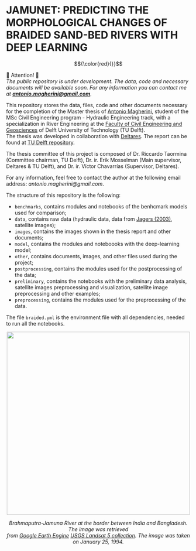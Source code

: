 # JAMUNET: PREDICTING THE MORPHOLOGICAL CHANGES OF BRAIDED SAND-BED RIVERS WITH DEEP LEARNING

$${\color{red}{}}$$

🔴 Attention! 🔴
\
*The public repository is under development. The data, code and necessary documents will be available soon. For any information you can contact me at **antonio.magherini@gmail.com**.* 

This repository stores the data, files, code and other documents necessary for the completion of the Master thesis of [Antonio Magherini](https://nl.linkedin.com/in/antonio-magherini-4349b2229), student of the MSc Civil Engineering program - Hydraulic Engineering track, with a specialization in River Engineering 
at the [Faculty of Civil Engineering and Geosciences](https://www.tudelft.nl/citg) of Delft University of Technology (TU Delft).
\
The thesis was developed in collaboration with [Deltares](https://www.deltares.nl/en). The report can be found at [TU Delft repository](https://repository.tudelft.nl/record/uuid:38ea0798-dd3d-4be2-b937-b80621957348).

The thesis committee of this project is composed of Dr. Riccardo Taormina (Committee chairman, TU Delft), Dr. ir. Erik Mosselman (Main supervisor, Deltares & TU Delft), and Dr. ir. Víctor Chavarrías (Supervisor, Deltares).

For any information, feel free to contact the author at the following email address: _antonio.magherini@gmail.com_.

The structure of this repository is the following:
- <code>benchmarks</code>, contains modules and notebooks of the benhcmark models used for comparison;
- <code>data</code>, contains raw data (hydraulic data, data from [Jagers (2003)](https://research.utwente.nl/en/publications/modelling-planform-changes-of-braided-rivers), satellite images);
- <code>images</code>, contains the images shown in the thesis report and other documents;
- <code>model</code>, contains the modules and noteboooks with the deep-learning model;
- <code>other</code>, contains documents, images, and other files used during the project;
- <code>postprocessing</code>, contains the modules used for the postprocessing of the data;
- <code>preliminary</code>, contains the notebooks with the preliminary data analysis, satellite images preprocessing and visualization, satellite image preprocessing and other examples;
- <code>preprocessing</code>, contains the modules used for the preprocessing of the data.

The file <code>braided.yml</code> is the environment file with all dependencies, needed to run all the notebooks.

<p align="center" style="margin-top: 1px;">
    <!-- <img src="images\jamuna_narrow_.png" alt>  -->
    <img src=".\images\1994-01-25.png" width="500"> 
</p>

<p align="center">
    <!-- <em>Jamuna River. Image taken from <a href="https://earth.google.com/web/@24.90919263,90.84277199,340.42882201a,979110.75147048d,35y,-0h,0t,0r/data=OgMKATA">Google Earth</a></em> -->
    <em>Brahmaputra-Jamuna River at the border between India and Bangladesh. The image was retrieved<br>from <a href="https://earthengine.google.com/">Google Earth Engine</a> <a href="https://developers.google.com/earth-engine/datasets/catalog/LANDSAT_LT05_C02_T1_L2">USGS Landsat 5 collection</a>. The image was taken on January 25, 1994.</em>
</p>
